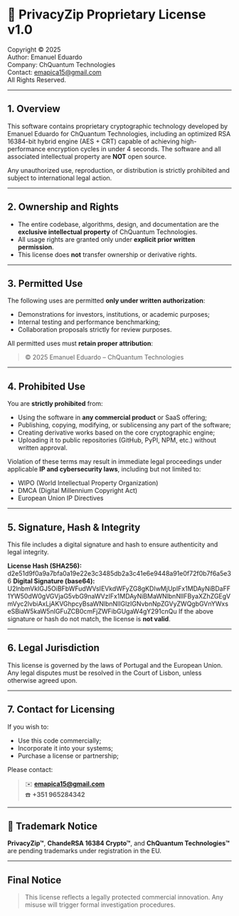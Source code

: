 # 📜 PrivacyZip Proprietary License v1.0

Copyright © 2025  
Author: Emanuel Eduardo  
Company: ChQuantum Technologies  
Contact: emapica15@gmail.com  
All Rights Reserved.

---

## 1. Overview

This software contains proprietary cryptographic technology developed by Emanuel Eduardo for ChQuantum Technologies, including an optimized RSA 16384-bit hybrid engine (AES + CRT) capable of achieving high-performance encryption cycles in under 4 seconds. The software and all associated intellectual property are **NOT** open source.

Any unauthorized use, reproduction, or distribution is strictly prohibited and subject to international legal action.

---

## 2. Ownership and Rights

- The entire codebase, algorithms, design, and documentation are the **exclusive intellectual property** of ChQuantum Technologies.
- All usage rights are granted only under **explicit prior written permission**.
- This license does **not** transfer ownership or derivative rights.

---

## 3. Permitted Use

The following uses are permitted **only under written authorization**:

- Demonstrations for investors, institutions, or academic purposes;
- Internal testing and performance benchmarking;
- Collaboration proposals strictly for review purposes.

All permitted uses must **retain proper attribution**:
> © 2025 Emanuel Eduardo – ChQuantum Technologies

---

## 4. Prohibited Use

You are **strictly prohibited** from:

- Using the software in **any commercial product** or SaaS offering;
- Publishing, copying, modifying, or sublicensing any part of the software;
- Creating derivative works based on the core cryptographic engine;
- Uploading it to public repositories (GitHub, PyPI, NPM, etc.) without written approval.

Violation of these terms may result in immediate legal proceedings under applicable **IP and cybersecurity laws**, including but not limited to:
- WIPO (World Intellectual Property Organization)
- DMCA (Digital Millennium Copyright Act)
- European Union IP Directives

---

## 5. Signature, Hash & Integrity

This file includes a digital signature and hash to ensure authenticity and legal integrity.

**License Hash (SHA256):**
d2e51d9f0a9a7bfa0a19e22e3c3485db2a3c41e6e9448a91e0f72f0b7f6a5e36
**Digital Signature (base64):**
U2lnbmVkIGJ5OiBFbWFudWVsIEVkdWFyZG8gKDIwMjUpIFx1MDAyNiBDaFF1YW50dW0gVGVjaG5vbG9naWVzIFx1MDAyNiBMaWNlbnNlIFByaXZhZGEgVmVyc2lvbiAxLjAKVGhpcyBsaWNlbnNlIGlzIGNvbnNpZGVyZWQgbGVnYWxseSBiaW5kaW5nIGFuZCB0cmFjZWFibGUgaW4gY291cnQu
If the above signature or hash do not match, the license is **not valid**.

---

## 6. Legal Jurisdiction

This license is governed by the laws of Portugal and the European Union.  
Any legal disputes must be resolved in the Court of Lisbon, unless otherwise agreed upon.

---

## 7. Contact for Licensing

If you wish to:

- Use this code commercially;
- Incorporate it into your systems;
- Purchase a license or partnership;

Please contact:
> ✉️ **emapica15@gmail.com**  
> ☎️ **+351 965284342**

---

## 📍 Trademark Notice

**PrivacyZip™**, **ChandeRSA 16384 Crypto™**, and **ChQuantum Technologies™** are pending trademarks under registration in the EU.

---

## Final Notice

> This license reflects a legally protected commercial innovation.
> Any misuse will trigger formal investigation procedures.

